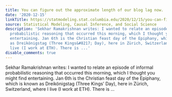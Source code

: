 ```yaml
---
title: You can figure out the approximate length of our blog lag now.
date: '2020-12-15'
linkTitle: https://statmodeling.stat.columbia.edu/2020/12/15/you-can-figure-out-the-approximate-length-of-our-blog-lag-now/
source: Statistical Modeling, Causal Inference, and Social Science
description: 'Sekhar Ramakrishnan writes: I wanted to relate an episode of informal
  probabilistic reasoning that occurred this morning, which I thought you might find
  entertaining. Jan 6th is the Christian feast day of the Epiphany, which is known
  as Dreikönigstag (Three Kings&#8217; Day), here in Zürich, Switzerland, where I
  live (I work at ETH). There is ...'
disable_comments: true
---
```

Sekhar Ramakrishnan writes: I wanted to relate an episode of informal probabilistic reasoning that occurred this morning, which I thought you might find entertaining. Jan 6th is the Christian feast day of the Epiphany, which is known as Dreikönigstag (Three Kings&#8217; Day), here in Zürich, Switzerland, where I live (I work at ETH). There is ...